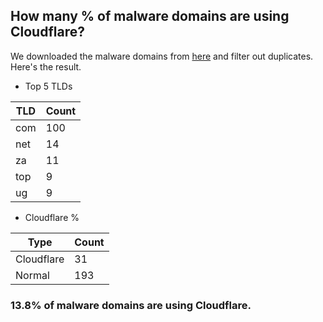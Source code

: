 ## How many % of malware domains are using Cloudflare?


We downloaded the malware domains from [here](https://urlhaus.abuse.ch) and filter out duplicates.
Here's the result.


[//]: # (start replacement)


- Top 5 TLDs

| TLD | Count |
| --- | --- |
| com | 100 |
| net | 14 |
| za | 11 |
| top | 9 |
| ug | 9 |


- Cloudflare %

| Type | Count |
| --- | --- |
| Cloudflare | 31 |
| Normal | 193 |


### 13.8% of malware domains are using Cloudflare.